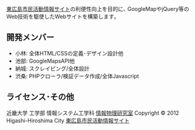 ﻿[東広島市民活動情報サイト][HHgenki365]の利便性向上を目的に､
GoogleMapやjQuery等のWeb技術を駆使したWebサイトを構築します｡
 
開発メンバー
---------
+ 小林: 全体HTML/CSSの定義･デザイン設計他
+ 池部: GoogleMapsAPI他
+ 納城: スクレイピング/全体設計
+ 渋桑: PHPクローラ/検証データ作成/全体Javascript

ライセンス･その他
-------------
近畿大学 工学部 情報システム工学科 [情報物理研究室][buturi2012]
Copyright &copy; 2012 Higashi-Hiroshima City [東広島市民活動情報サイト][HHGenki365]

 
[buturi2012]: http://buturi.heteml.jp/student/2012/
[HHGenki365]: http://higashihiroshima.genki365.net/